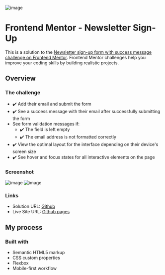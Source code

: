 ![image](https://github.com/filipemelo2002/fm-newsletter-signup/assets/26236991/e618422f-0944-4faa-8acc-4ed50618804c)

# Frontend Mentor - Newsletter Sign-Up

This is a solution to the [Newsletter sign-up form with success message challenge on Frontend Mentor](https://www.frontendmentor.io/challenges/newsletter-signup-form-with-success-message-3FC1AZbNrv). Frontend Mentor challenges help you improve your coding skills by building realistic projects. 

## Overview

### The challenge

- :heavy_check_mark: Add their email and submit the form
- :heavy_check_mark: See a success message with their email after successfully submitting the form
- See form validation messages if:
  - :heavy_check_mark: The field is left empty
  - :heavy_check_mark: The email address is not formatted correctly
- :heavy_check_mark: View the optimal layout for the interface depending on their device's screen size
- :heavy_check_mark: See hover and focus states for all interactive elements on the page

### Screenshot

![image](https://github.com/filipemelo2002/fm-newsletter-signup/assets/26236991/01dcb5de-2148-4a2a-9ad3-caf0a6401cee)
![image](https://github.com/filipemelo2002/fm-newsletter-signup/assets/26236991/2e833360-7d93-44c9-9103-73219b688671)

### Links

- Solution URL: [Github](https://github.com/filipemelo2002/fm-newsletter-signup)
- Live Site URL: [Github pages](https://filipemelo2002.github.io/fm-newsletter-signup/)

## My process

### Built with

- Semantic HTML5 markup
- CSS custom properties
- Flexbox
- Mobile-first workflow
